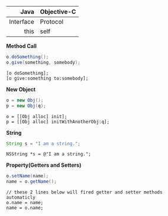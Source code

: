 | Java | Objective-C |
|-----:|:------------|
| Interface | Protocol |
| this | self |

**Method Call**

```java
o.doSomething();
o.give(something, somebody);
```

```objc
[o doSomething];
[o give:something to:somebody];
```

**New Object**

```java
o = new Obj();
p = new Obj(q);
```

```objc
o = [[Obj alloc] init];
p = [[Obj alloc] initWithAnotherObj:q];
```

**String**

```java
String s = "I am a string.";
```

```objc
NSString *s = @"I am a string.";
```

**Property(Getters and Setters)**

```java
o.setName(name);
name = o.getName();
```

```objc
// these 2 lines below will fired getter and setter methods automaticly
o.name = name;
name = o.name;
```